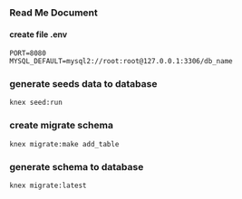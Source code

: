 ### Read Me Document

#### create file .env

```
PORT=8080
MYSQL_DEFAULT=mysql2://root:root@127.0.0.1:3306/db_name
```

### generate seeds data to database

```
knex seed:run
```

### create migrate schema

```
knex migrate:make add_table
```

### generate schema to database

```
knex migrate:latest
```
